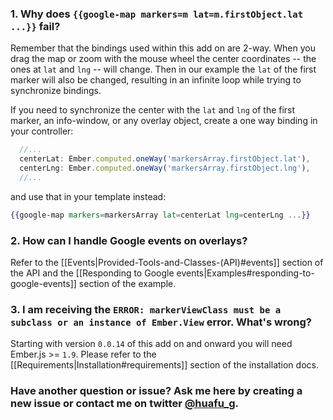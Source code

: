 ### 1. Why does `{{google-map markers=m lat=m.firstObject.lat ...}}` fail?

Remember that the bindings used within this add on are 2-way. When you drag the map or zoom with the mouse wheel the center coordinates -- the ones at `lat` and `lng` -- will change. Then in our example the `lat` of the first marker will also be changed, resulting in an infinite loop while trying to synchronize bindings.

If you need to synchronize the center with the `lat` and `lng` of the first marker, an info-window, or any  overlay object, create a one way binding in your controller:

```js
  //...
  centerLat: Ember.computed.oneWay('markersArray.firstObject.lat'),
  centerLng: Ember.computed.oneWay('markersArray.firstObject.lng'),
  //...
```

and use that in your template instead:

```handlebars
{{google-map markers=markersArray lat=centerLat lng=centerLng ...}}
```

### 2. How can I handle Google events on overlays?

Refer to the [[Events|Provided-Tools-and-Classes-(API)#events]] section of the API and the [[Responding to Google events|Examples#responding-to-google-events]] section of the example.


### 3. I am receiving the `ERROR: markerViewClass must be a subclass or an instance of Ember.View` error. What's wrong?

Starting with version `0.0.14` of this add on and onward you will need Ember.js >= `1.9`. Please refer to the [[Requirements|Installation#requirements]] section of the installation docs.


### Have another question or issue? Ask me here by creating a new issue or contact me on twitter [@huafu_g](https://twitter.com/huafu_g).
